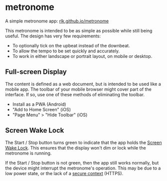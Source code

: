# metronome

A simple metronome app: [rlk.github.io/metronome](https://rlk.github.io/metronome)

This metronome is intended to be as simple as possible while still being useful. The design has very few requirements:

-   To optionally tick on the upbeat instead of the downbeat.
-   To allow the tempo to be set quickly and accurately.
-   To work in either landscape or portrait layout, on mobile or desktop.

## Full-screen Display

The content is defined as a web document, but is intended to be used like a mobile app. The toolbar of your mobile browser might cover part of the interface. If so, use one of these methods of eliminating the toolbar.

-   Install as a PWA (Android)
-   "Add to Home Screen" (iOS)
-   "Page Menu" > "Hide Toolbar" (iOS)

## Screen Wake Lock

The Start / Stop button turns green to indicate that the app holds the [Screen Wake Lock](https://developer.mozilla.org/en-US/docs/Web/API/Screen_Wake_Lock_API). This ensures that the display won't dim or lock while the metronome is running.

If the Start / Stop button is not green, then the app still works normally, but the device might interrupt the metronome's operation. This may be due to a low power state, or the lack of a [secure context](https://developer.mozilla.org/en-US/docs/Web/Security/Secure_Contexts) (HTTPS).
